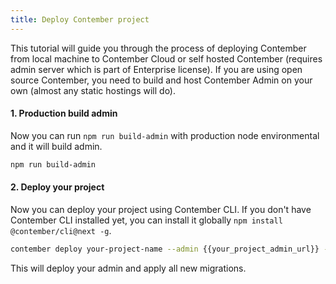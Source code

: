 ```yaml
---
title: Deploy Contember project
---
```


This tutorial will guide you through the process of deploying Contember from local machine to Contember Cloud or self hosted Contember (requires admin server which is part of Enterprise license). If you are using open source Contember, you need to build and host Contember Admin on your own (almost any static hostings will do).

#### 1. Production build admin

Now you can run `npm run build-admin` with production node environmental and it will build admin.

```bash
npm run build-admin
```

#### 2. Deploy your project

Now you can deploy your project using Contember CLI. If you don't have Contember CLI installed yet, you can install it globally `npm install @contember/cli@next -g`.

```bash
contember deploy your-project-name --admin {{your_project_admin_url}} --instance {{your_project_api_url}}
```

This will deploy your admin and apply all new migrations.
